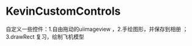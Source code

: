 KevinCustomControls
===================

自定义一些控件：1.自由拖动的uiimageview  ，2.手绘图形，并保存到相册  ；3.drawRect 复习，绘制飞机模型
